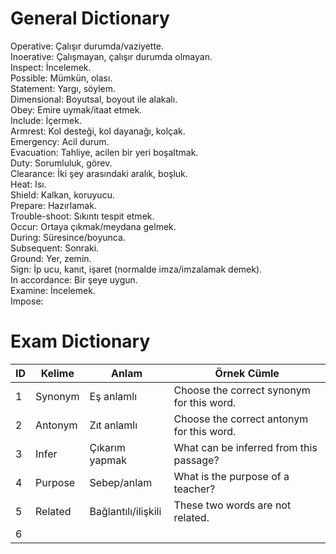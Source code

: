 # General Dictionary  
Operative: Çalışır durumda/vaziyette.  
Inoerative: Çalışmayan, çalışır durumda olmayan.  
Inspect: İncelemek.  
Possible: Mümkün, olası.  
Statement: Yargı, söylem.  
Dimensional: Boyutsal, boyout ile alakalı.  
Obey: Emire uymak/itaat etmek.  
Include: İçermek.  
Armrest: Kol desteği, kol dayanağı, kolçak.  
Emergency: Acil durum.  
Evacuation: Tahliye, acilen bir yeri boşaltmak.  
Duty: Sorumluluk, görev.  
Clearance: İki şey arasındaki aralık, boşluk.  
Heat: Isı.  
Shield: Kalkan, koruyucu.  
Prepare: Hazırlamak.  
Trouble-shoot: Sıkıntı tespit etmek.  
Occur: Ortaya çıkmak/meydana gelmek.  
During: Süresince/boyunca.  
Subsequent: Sonraki.  
Ground: Yer, zemin.  
Sign: İp ucu, kanıt, işaret (normalde imza/imzalamak demek).  
In accordance: Bir şeye uygun.  
Examine: İncelemek.  
Impose:  

# Exam Dictionary  

| ID  | Kelime  | Anlam               | Örnek Cümle                               |  
| --- | ------- | ------------------- | ----------------------------------------- |  
| 1   | Synonym | Eş anlamlı          | Choose the correct synonym for this word. |  
| 2   | Antonym | Zıt anlamlı         | Choose the correct antonym for this word. |  
| 3   | Infer   | Çıkarım yapmak      | What can be inferred from this passage?   |  
| 4   | Purpose | Sebep/anlam         | What is the purpose of a teacher?         |  
| 5   | Related | Bağlantılı/ilişkili | These two words are not related.          |  
| 6   |         |                     |                                           |  
